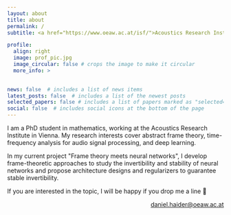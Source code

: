 ```yaml
---
layout: about
title: about
permalink: /
subtitle: <a href="https://www.oeaw.ac.at/isf/">Acoustics Research Institute</a>. Vienna.

profile:
  align: right
  image: prof_pic.jpg
  image_circular: false # crops the image to make it circular
  more_info: >
    

news: false  # includes a list of news items
latest_posts: false  # includes a list of the newest posts
selected_papers: false # includes a list of papers marked as "selected={true}"
social: false  # includes social icons at the bottom of the page
---
```


I am a PhD student in mathematics, working at the Acoustics Research Institute in Vienna. My research interests cover abstract frame theory, time-frequency analysis for audio signal processing, and deep learning.

In my current project "Frame theory meets neural networks", I develop frame-theoretic approaches to study the invertibility and stability of neural networks and propose architecture designs and regularizers to guarantee stable invertibility.

If you are interested in the topic, I will be happy if you drop me a line &#129305;

<p style="text-align: right;"> <a href="mailto:daniel.haider@oeaw.ac.at">daniel.haider@oeaw.ac.at    </a></p>

